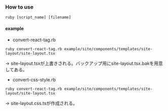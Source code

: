 ### How to use
```
ruby [script_name] [filename]
```
#### example
- convert-react-tag.rb
```
ruby convert-react-tag.rb example/site/components/templates/site-layout/site-layout.tsx
```
-> site-layout.tsxが上書きされる。バックアップ用にsite-layout.tsx.bakを用意してある。

- convert-css-style.rb
```
ruby convert-react-tag.rb example/site/components/templates/site-layout/site-layout.tsx
```
-> site-layout.css.tsが作成される。
